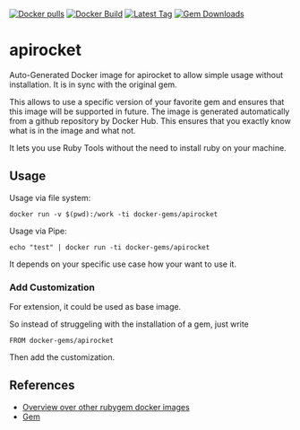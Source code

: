 [![Docker pulls](https://img.shields.io/docker/pulls/rubygem/apirocket.svg)](https://hub.docker.com/r/rubygem/apirocket/)
[![Docker Build](https://img.shields.io/docker/automated/rubygem/apirocket.svg)](https://hub.docker.com/r/rubygem/apirocket/)
[![Latest Tag](https://img.shields.io/github/tag/docker-rubygem/apirocket.svg)](https://hub.docker.com/r/rubygem/apirocket/)
[![Gem Downloads](https://img.shields.io/gem/dt/apirocket.svg)](https://rubygems.org/gems/apirocket/)
# apirocket

Auto-Generated Docker image for apirocket to allow simple usage without installation.
It is in sync with the original gem.

This allows to use a specific version of your favorite gem and ensures that this image will be supported in future.
The image is generated automatically from a github repository by Docker Hub.
This ensures that you exactly know what is in the image and what not.

It lets you use Ruby Tools without the need to install ruby on your machine.

## Usage

Usage via file system:

`docker run -v $(pwd):/work -ti docker-gems/apirocket`

Usage via Pipe:

`echo "test" | docker run -ti docker-gems/apirocket`

It depends on your specific use case how your want to use it.

### Add Customization

For extension, it could be used as base image.

So instead of struggeling with the installation of a gem, just write

`FROM docker-gems/apirocket`

Then add the customization.

## References

 - [Overview over other rubygem docker images](https://github.com/thinkbot/docker-rubygem)
 - [Gem](https://rubygems.org/gems/apirocket/)
